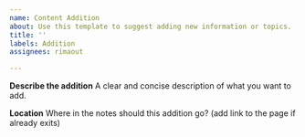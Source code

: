 ```yaml
---
name: Content Addition
about: Use this template to suggest adding new information or topics.
title: ''
labels: Addition
assignees: rimaout

---
```


**Describe the addition**
A clear and concise description of what you want to add.

**Location**
Where in the notes should this addition go? (add link to the page if already exits)

